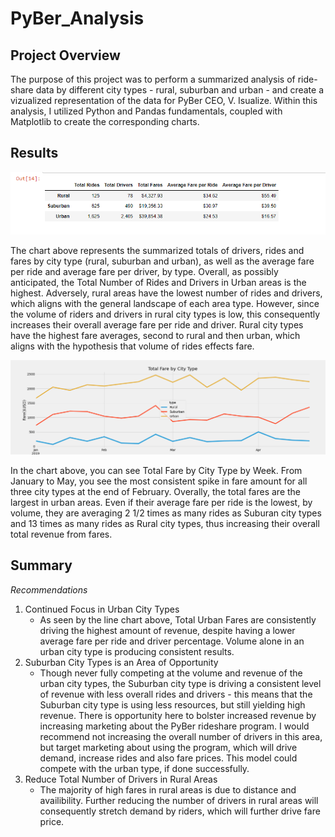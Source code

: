# **PyBer_Analysis**
## **Project Overview**

The purpose of this project was to perform a summarized analysis of ride-share data by different city types - rural, suburban and urban - and create a vizualized representation of the data for PyBer CEO, V. Isualize. Within this analysis, I utilized Python and Pandas fundamentals, coupled with Matplotlib to create the corresponding charts.

## **Results**

![Chart Summary](https://github.com/mhenson1989/PyBer_Analysis/blob/main/analysis/ChartSummary.PNG)

The chart above represents the summarized totals of drivers, rides and fares by city type (rural, suburban and urban), as well as the average fare per ride and average fare per driver, by type. Overall, as possibly anticipated, the Total Number of Rides and Drivers in Urban areas is the highest. Adversely, rural areas have the lowest number of rides and drivers, which aligns with the general landscape of each area type. However, since the volume of riders and drivers in rural city types is low, this consequently increases their overall average fare per ride and driver. Rural city types have the highest fare averages, second to rural and then urban, which aligns with the hypothesis that volume of rides effects fare. 

![Graph](https://github.com/mhenson1989/PyBer_Analysis/blob/main/analysis/PyBer_fare_summary.png)

In the chart above, you can see Total Fare by City Type by Week. From January to May, you see the most consistent spike in fare amount for all three city types at the end of February. Overally, the total fares are the largest in urban areas. Even if their average fare per ride is the lowest, by volume, they are averaging 2 1/2 times as many rides as Suburan city types and 13 times as many rides as Rural city types, thus increasing their overall total revenue from fares. 


## **Summary**
*Recommendations*

1. Continued Focus in Urban City Types
    - As seen by the line chart above, Total Urban Fares are consistently driving the highest amount of revenue, despite having a lower average fare per ride and driver percentage. Volume alone in an urban city type is producing consistent results. 
2. Suburban City Types is an Area of Opportunity
    - Though never fully competing at the volume and revenue of the urban city types, the Suburban city type is driving a consistent level of revenue with less overall rides and drivers - this means that the Suburban city type is using less resources, but still yielding high revenue. There is opportunity here to bolster increased revenue by increasing marketing about the PyBer rideshare program. I would recommend not increasing the overall number of drivers in this area, but target marketing about using the program, which will drive demand, increase rides and also fare prices. This model could compete with the urban type, if done successfully. 
3. Reduce Total Number of Drivers in Rural Areas
    - The majority of high fares in rural areas is due to distance and availibility. Further reducing the number of drivers in rural areas will consequently stretch demand by riders, which will further drive fare price. 
